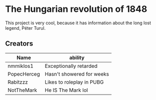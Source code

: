 
# The Hungarian revolution of 1848

This project is very cool, because it has information about the long lost legend, Péter Turul.

## Creators

| Name             | ability                                                                |
| ----------------- | ------------------------------------------------------------------ |
| nmmiklos1 | Exceptionally retarded |
| PopecHerceg | Hasn't showered for weeks |
| Rabitzzz | Likes to roleplay in PUBG |
| NotTheMark | He IS The Mark lol |

